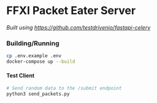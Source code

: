 # FFXI Packet Eater Server

_Built using https://github.com/testdrivenio/fastapi-celery_

### Building/Running

```sh
cp .env.example .env
docker-compose up --build
```

#### Test Client

```sh
# Send random data to the /submit endpoint
python3 send_packets.py
```
